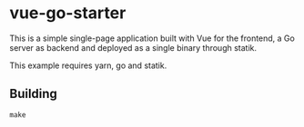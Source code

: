 # vue-go-starter

This is a simple single-page application built with Vue for the frontend, a Go
server as backend and deployed as a single binary through statik.

This example requires yarn, go and statik.

## Building

    make
